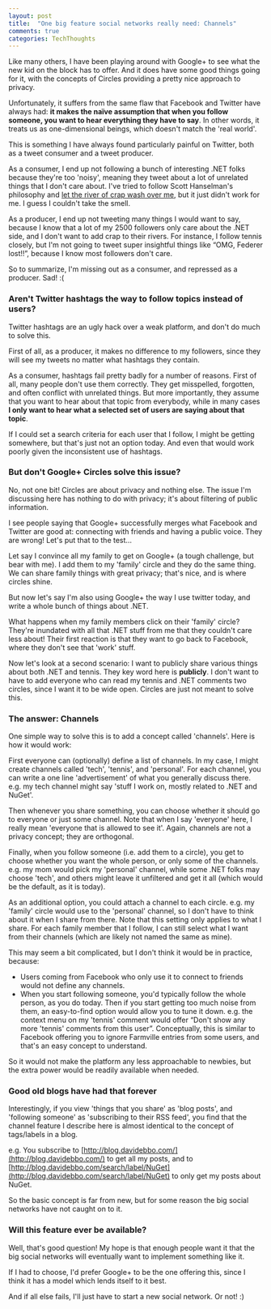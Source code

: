 ```yaml
---
layout: post
title:  "One big feature social networks really need: Channels"
comments: true
categories: TechThoughts
---
```



Like many others, I have been playing around with Google+ to see what the new kid on the block has to offer. And it does have some good things going for it, with the concepts of Circles providing a pretty nice approach to privacy.

Unfortunately, it suffers from the same flaw that Facebook and Twitter have always had: **it makes the naïve assumption that when you follow someone, you want to hear everything they have to say**. In other words, it treats us as one-dimensional beings, which doesn't match the 'real world'.

This is something I have always found particularly painful on Twitter, both as a tweet consumer and a tweet producer.

As a consumer, I end up not following a bunch of interesting .NET folks because they're too 'noisy', meaning they tweet about a lot of unrelated things that I don't care about. I've tried to follow Scott Hanselman's philosophy and [let the river of crap wash over me](http://www.hanselman.com/blog/TwitterLetTheInformationWashOverYou.aspx), but it just didn't work for me. I guess I couldn't take the smell.

As a producer, I end up not tweeting many things I would want to say, because I know that a lot of my 2500 followers only care about the .NET side, and I don't want to add crap to their rivers. For instance, I follow tennis closely, but I'm not going to tweet super insightful things like “OMG, Federer lost!!”, because I know most followers don't care.

So to summarize, I'm missing out as a consumer, and repressed as a producer. Sad! :(

### Aren't Twitter hashtags the way to follow topics instead of users?

Twitter hashtags are an ugly hack over a weak platform, and don't do much to solve this.

First of all, as a producer, it makes no difference to my followers, since they will see my tweets no matter what hashtags they contain.

As a consumer, hashtags fail pretty badly for a number of reasons. First of all, many people don't use them correctly. They get misspelled, forgotten, and often conflict with unrelated things. But more importantly, they assume that you want to hear about that topic from everybody, while in many cases **I only want to hear what a selected set of users are saying about that topic**.

If I could set a search criteria for each user that I follow, I might be getting somewhere, but that's just not an option today. And even that would work poorly given the inconsistent use of hashtags.

### But don't Google+ Circles solve this issue?

No, not one bit! Circles are about privacy and nothing else. The issue I'm discussing here has nothing to do with privacy; it's about filtering of public information.

I see people saying that Google+ successfully merges what Facebook and Twitter are good at: connecting with friends and having a public voice. They are wrong! Let's put that to the test…

Let say I convince all my family to get on Google+ (a tough challenge, but bear with me). I add them to my 'family' circle and they do the same thing. We can share family things with great privacy; that's nice, and is where circles shine.

But now let's say I'm also using Google+ the way I use twitter today, and write a whole bunch of things about .NET.

What happens when my family members click on their 'family' circle? They're inundated with all that .NET stuff from me that they couldn't care less about! Their first reaction is that they want to go back to Facebook, where they don't see that 'work' stuff.

Now let's look at a second scenario: I want to publicly share various things about both .NET and tennis. They key word here is **publicly**. I don't want to have to add everyone who can read my tennis and .NET comments two circles, since I want it to be wide open. Circles are just not meant to solve this.

### The answer: Channels

One simple way to solve this is to add a concept called 'channels'. Here is how it would work:

First everyone can (optionally) define a list of channels. In my case, I might create channels called 'tech', 'tennis', and 'personal'. For each channel, you can write a one line 'advertisement' of what you generally discuss there. e.g. my tech channel might say 'stuff I work on, mostly related to .NET and NuGet'.

Then whenever you share something, you can choose whether it should go to everyone or just some channel. Note that when I say 'everyone' here, I really mean 'everyone that is allowed to see it'. Again, channels are not a privacy concept; they are orthogonal.

Finally, when you follow someone (i.e. add them to a circle), you get to choose whether you want the whole person, or only some of the channels. e.g. my mom would pick my 'personal' channel, while some .NET folks may choose 'tech', and others might leave it unfiltered and get it all (which would be the default, as it is today).

As an additional option, you could attach a channel to each circle. e.g. my 'family' circle would use to the 'personal' channel, so I don't have to think about it when I share from there. Note that this setting only applies to what I share. For each family member that I follow, I can still select what I want from their channels (which are likely not named the same as mine).

This may seem a bit complicated, but I don't think it would be in practice, because:

- Users coming from Facebook who only use it to connect to friends would not define any channels.  
- When you start following someone, you'd typically follow the whole person, as you do today. Then if you start getting too much noise from them, an easy-to-find option would allow you to tune it down. e.g. the context menu on my 'tennis' comment would offer “Don't show any more 'tennis' comments from this user”. Conceptually, this is similar to Facebook offering you to ignore Farmville entries from some users, and that's an easy concept to understand.



So it would not make the platform any less approachable to newbies, but the extra power would be readily available when needed.

### Good old blogs have had that forever

Interestingly, if you view 'things that you share' as 'blog posts', and 'following someone' as 'subscribing to their RSS feed', you find that the channel feature I describe here is almost identical to the concept of tags/labels in a blog.

e.g. You subscribe to [http://blog.davidebbo.com/](http://blog.davidebbo.com/) to get all my posts, and to [http://blog.davidebbo.com/search/label/NuGet](http://blog.davidebbo.com/search/label/NuGet) to only get my posts about NuGet.

So the basic concept is far from new, but for some reason the big social networks have not caught on to it.

### Will this feature ever be available?

Well, that's good question! My hope is that enough people want it that the big social networks will eventually want to implement something like it.

If I had to choose, I'd prefer Google+ to be the one offering this, since I think it has a model which lends itself to it best.

And if all else fails, I'll just have to start a new social network. Or not! :)

